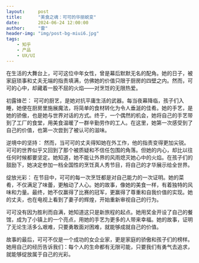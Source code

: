 ```yaml
---
layout:     post
title:      "美食之魂：可可的华丽蜕变"
date:       2024-06-24 12:00:00
author:     "雷"
header-img: "img/post-bg-miui6.jpg"
tags:
    - 知乎
    - 产品
    - UX/UI
---
```



在生活的大舞台上，可可这位中年女性，曾是幕后默默无名的配角。她的日子，被家庭琐事和丈夫无端的指责填满，仿佛她的价值只限于厨房的四壁之内。然而，可可的心中，却藏着一股不屈的火焰——对烹饪的无限热爱。

初露锋芒：
可可的厨艺，是她对抗平庸生活的武器。每当夜幕降临，孩子们入睡，她便在厨房里施展魔法，将简单的食材转化为令人垂涎的佳肴。她的手艺，是她的骄傲，也是她与世界对话的方式。终于，一个偶然的机会，她将自己的手艺带到了工厂的食堂，用美食温暖了一群辛勤劳作的工人。在这里，她第一次感受到了自己的价值，也第一次尝到了被认可的滋味。

逆境中的坚持：
然而，当可可的丈夫得知她在外工作，他的指责变得更加尖锐。可可的世界似乎又回到了那个被质疑和不信任包围的角落。但她的内心，却比以往任何时候都要坚定。她知道，她不能让外界的风雨熄灭她心中的火焰。在孩子们的鼓励下，她决定参加一档全国性的烹饪真人秀节目，将自己的才华展示给全世界。

绽放光彩：
在节目中，可可的每一次烹饪都是对自己能力的一次证明。她的菜肴，不仅满足了味蕾，更触动了人心。她的故事，像她的美食一样，有着独特的风味和力量。最终，她不仅赢得了比赛的冠军，更赢得了尊重和自我价值的实现。她的丈夫，也在电视上看到了妻子的辉煌，开始重新审视自己的行为。

可可没有因为胜利而自满，她知道这只是新旅程的起点。她用奖金开设了自己的餐馆，成为了小镇上的一个亮点，用她的手艺为更多的人带来幸福。她的故事，证明了无论生活多么艰难，只要勇敢面对困难，就能够成就自己的价值。

故事的最后，可可不仅是一个成功的女企业家，更是家庭的骄傲和孩子们的榜样。她用自己的经历告诉我们：每个人的生命都有无限可能，只要我们有勇气去追求，就能够绽放属于自己的光彩。
